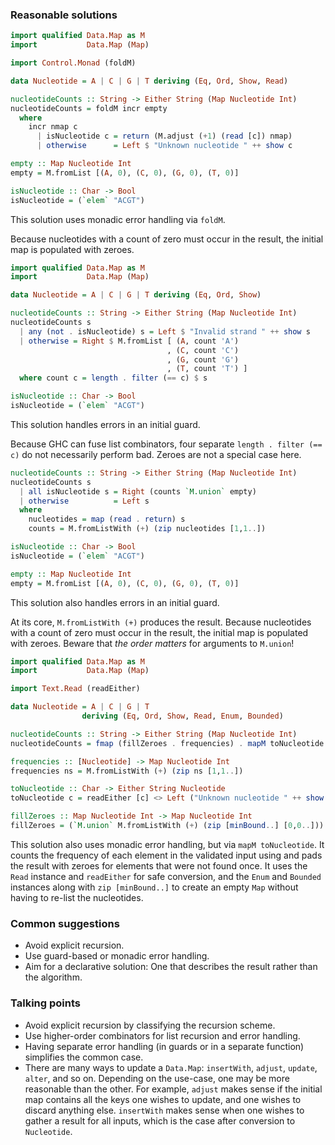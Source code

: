 ### Reasonable solutions

```haskell
import qualified Data.Map as M
import           Data.Map (Map)

import Control.Monad (foldM)

data Nucleotide = A | C | G | T deriving (Eq, Ord, Show, Read)

nucleotideCounts :: String -> Either String (Map Nucleotide Int)
nucleotideCounts = foldM incr empty
  where
    incr nmap c
      | isNucleotide c = return (M.adjust (+1) (read [c]) nmap)
      | otherwise      = Left $ "Unknown nucleotide " ++ show c

empty :: Map Nucleotide Int
empty = M.fromList [(A, 0), (C, 0), (G, 0), (T, 0)]

isNucleotide :: Char -> Bool
isNucleotide = (`elem` "ACGT")
```

This solution uses monadic error handling via `foldM`.

Because nucleotides with a count of zero must occur in the result, the
initial map is populated with zeroes.

```haskell
import qualified Data.Map as M
import           Data.Map (Map)

data Nucleotide = A | C | G | T deriving (Eq, Ord, Show)

nucleotideCounts :: String -> Either String (Map Nucleotide Int)
nucleotideCounts s
  | any (not . isNucleotide) s = Left $ "Invalid strand " ++ show s
  | otherwise = Right $ M.fromList [ (A, count 'A')
                                   , (C, count 'C')
                                   , (G, count 'G')
                                   , (T, count 'T') ]
  where count c = length . filter (== c) $ s

isNucleotide :: Char -> Bool
isNucleotide = (`elem` "ACGT")
```

This solution handles errors in an initial guard.

Because GHC can fuse list combinators, four separate `length . filter (== c)`
do not necessarily perform bad. Zeroes are not a special case here.

```haskell
nucleotideCounts :: String -> Either String (Map Nucleotide Int)
nucleotideCounts s
  | all isNucleotide s = Right (counts `M.union` empty)
  | otherwise          = Left s
  where
    nucleotides = map (read . return) s
    counts = M.fromListWith (+) (zip nucleotides [1,1..])

isNucleotide :: Char -> Bool
isNucleotide = (`elem` "ACGT")

empty :: Map Nucleotide Int
empty = M.fromList [(A, 0), (C, 0), (G, 0), (T, 0)]
```

This solution also handles errors in an initial guard.

At its core, `M.fromListWith (+)` produces the result.  Because nucleotides
with a count of zero must occur in the result, the initial map is populated
with zeroes. Beware that *the order matters* for arguments to `M.union`!

```haskell
import qualified Data.Map as M
import           Data.Map (Map)

import Text.Read (readEither)

data Nucleotide = A | C | G | T
                deriving (Eq, Ord, Show, Read, Enum, Bounded)

nucleotideCounts :: String -> Either String (Map Nucleotide Int)
nucleotideCounts = fmap (fillZeroes . frequencies) . mapM toNucleotide

frequencies :: [Nucleotide] -> Map Nucleotide Int
frequencies ns = M.fromListWith (+) (zip ns [1,1..])

toNucleotide :: Char -> Either String Nucleotide
toNucleotide c = readEither [c] <> Left ("Unknown nucleotide " ++ show c)

fillZeroes :: Map Nucleotide Int -> Map Nucleotide Int
fillZeroes = (`M.union` M.fromListWith (+) (zip [minBound..] [0,0..]))
```

This solution also uses monadic error handling, but via `mapM toNucleotide`.
It counts the frequency of each element in the validated input using and
pads the result with zeroes for elements that were not found once. It uses
the `Read` instance and `readEither` for safe conversion, and the `Enum` and
`Bounded` instances along with `zip [minBound..]` to create an empty `Map`
without having to re-list the nucleotides.

### Common suggestions

- Avoid explicit recursion.
- Use guard-based or monadic error handling.
- Aim for a declarative solution: One that describes the result rather than
  the algorithm.

### Talking points

- Avoid explicit recursion by classifying the recursion scheme.
- Use higher-order combinators for list recursion and error handling.
- Having separate error handling (in guards or in a separate function)
  simplifies the common case.
- There are many ways to update a `Data.Map`: `insertWith`, `adjust`,
  `update`, `alter`, and so on. Depending on the use-case, one may be more
  reasonable than the other. For example, `adjust` makes sense if the
  initial map contains all the keys one wishes to update, and one wishes to
  discard anything else. `insertWith` makes sense when one wishes to gather
  a result for all inputs, which is the case after conversion to
  `Nucleotide`.
